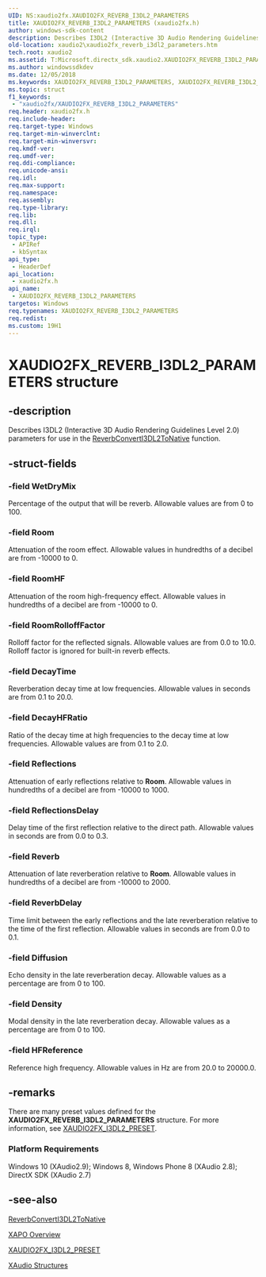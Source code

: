 ```yaml
---
UID: NS:xaudio2fx.XAUDIO2FX_REVERB_I3DL2_PARAMETERS
title: XAUDIO2FX_REVERB_I3DL2_PARAMETERS (xaudio2fx.h)
author: windows-sdk-content
description: Describes I3DL2 (Interactive 3D Audio Rendering Guidelines Level 2.0) parameters for use in the ReverbConvertI3DL2ToNative function.
old-location: xaudio2\xaudio2fx_reverb_i3dl2_parameters.htm
tech.root: xaudio2
ms.assetid: T:Microsoft.directx_sdk.xaudio2.XAUDIO2FX_REVERB_I3DL2_PARAMETERS
ms.author: windowssdkdev
ms.date: 12/05/2018
ms.keywords: XAUDIO2FX_REVERB_I3DL2_PARAMETERS, XAUDIO2FX_REVERB_I3DL2_PARAMETERS structure [XAudio2 Audio Mixing APIs], xaudio2.xaudio2fx_reverb_i3dl2_parameters, xaudio2fx/XAUDIO2FX_REVERB_I3DL2_PARAMETERS
ms.topic: struct
f1_keywords: 
 - "xaudio2fx/XAUDIO2FX_REVERB_I3DL2_PARAMETERS"
req.header: xaudio2fx.h
req.include-header: 
req.target-type: Windows
req.target-min-winverclnt: 
req.target-min-winversvr: 
req.kmdf-ver: 
req.umdf-ver: 
req.ddi-compliance: 
req.unicode-ansi: 
req.idl: 
req.max-support: 
req.namespace: 
req.assembly: 
req.type-library: 
req.lib: 
req.dll: 
req.irql: 
topic_type:
 - APIRef
 - kbSyntax
api_type:
 - HeaderDef
api_location:
 - xaudio2fx.h
api_name:
 - XAUDIO2FX_REVERB_I3DL2_PARAMETERS
targetos: Windows
req.typenames: XAUDIO2FX_REVERB_I3DL2_PARAMETERS
req.redist: 
ms.custom: 19H1
---
```


# XAUDIO2FX_REVERB_I3DL2_PARAMETERS structure


## -description


Describes I3DL2 (Interactive 3D Audio Rendering Guidelines Level 2.0) parameters for use in the <a href="https://docs.microsoft.com/windows/desktop/api/xaudio2fx/nf-xaudio2fx-reverbconverti3dl2tonative">ReverbConvertI3DL2ToNative</a> function.


## -struct-fields




### -field WetDryMix

Percentage of the output that will be reverb. Allowable values are from 0 to 100.


### -field Room

Attenuation of the room effect. Allowable values in hundredths of a decibel are from -10000 to 0.


### -field RoomHF

Attenuation of the room high-frequency effect. Allowable values in hundredths of a decibel are from -10000 to 0. 


### -field RoomRolloffFactor

Rolloff factor for the reflected signals. Allowable values are from 0.0 to 10.0. Rolloff factor is ignored for built-in reverb effects.


### -field DecayTime

Reverberation decay time at low frequencies. Allowable values in seconds are from 0.1 to 20.0.


### -field DecayHFRatio

Ratio of the decay time at high frequencies to the decay time at low frequencies. Allowable values are from 0.1 to 2.0. 



### -field Reflections

Attenuation of early reflections relative to <b>Room</b>. Allowable values in hundredths of a decibel are from -10000 to 1000. 


### -field ReflectionsDelay

Delay time of the first reflection relative to the direct path. Allowable values in seconds are from 0.0 to 0.3. 


### -field Reverb

Attenuation of late reverberation relative to <b>Room</b>. Allowable values in hundredths of a decibel are from -10000 to 2000. 


### -field ReverbDelay

Time limit between the early reflections and the late reverberation relative to the time of the first reflection. Allowable values in seconds are from 0.0 to 0.1. 



### -field Diffusion

Echo density in the late reverberation decay. Allowable values as a percentage are from 0 to 100.


### -field Density

Modal density in the late reverberation decay. Allowable values as a percentage are from 0 to 100. 


### -field HFReference

Reference high frequency. Allowable values in Hz are from 20.0 to 20000.0.


## -remarks



There are many preset values defined for the <b>XAUDIO2FX_REVERB_I3DL2_PARAMETERS</b> structure. For more information, see <a href="https://docs.microsoft.com/windows/desktop/xaudio2/xaudio2fx-i3dl2-preset">XAUDIO2FX_I3DL2_PRESET</a>.



<h3><a id="Platform_Requirements"></a><a id="platform_requirements"></a><a id="PLATFORM_REQUIREMENTS"></a>Platform Requirements</h3>
Windows 10 (XAudio2.9); Windows 8, Windows Phone 8 (XAudio 2.8); DirectX SDK (XAudio 2.7)




## -see-also




<a href="https://docs.microsoft.com/windows/desktop/api/xaudio2fx/nf-xaudio2fx-reverbconverti3dl2tonative">ReverbConvertI3DL2ToNative</a>



<a href="https://docs.microsoft.com/windows/desktop/xaudio2/xapo-overview">XAPO Overview</a>



<a href="https://docs.microsoft.com/windows/desktop/xaudio2/xaudio2fx-i3dl2-preset">XAUDIO2FX_I3DL2_PRESET</a>



<a href="https://docs.microsoft.com/windows/desktop/xaudio2/structures">XAudio Structures</a>
 

 

